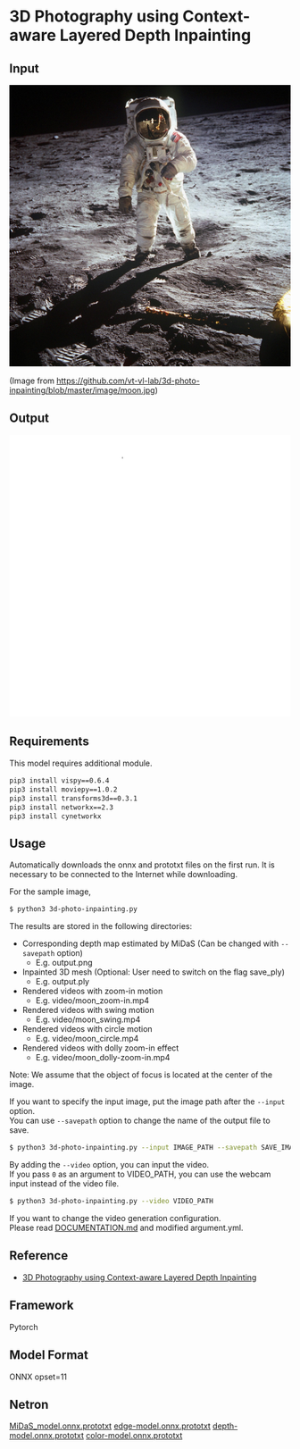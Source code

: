 # 3D Photography using Context-aware Layered Depth Inpainting

## Input

![Input](moon.jpg)

(Image from https://github.com/vt-vl-lab/3d-photo-inpainting/blob/master/image/moon.jpg)

## Output

![Output](output.png)

## Requirements
This model requires additional module.

```
pip3 install vispy==0.6.4
pip3 install moviepy==1.0.2
pip3 install transforms3d==0.3.1
pip3 install networkx==2.3
pip3 install cynetworkx
```

## Usage
Automatically downloads the onnx and prototxt files on the first run.
It is necessary to be connected to the Internet while downloading.

For the sample image,
``` bash
$ python3 3d-photo-inpainting.py
```

The results are stored in the following directories:
- Corresponding depth map estimated by MiDaS (Can be changed with `--savepath` option)
  - E.g. output.png
- Inpainted 3D mesh (Optional: User need to switch on the flag save_ply)
  - E.g. output.ply
- Rendered videos with zoom-in motion
  - E.g. video/moon_zoom-in.mp4
- Rendered videos with swing motion
  - E.g. video/moon_swing.mp4
- Rendered videos with circle motion
  - E.g. video/moon_circle.mp4
- Rendered videos with dolly zoom-in effect
  - E.g. video/moon_dolly-zoom-in.mp4

Note: We assume that the object of focus is located at the center of the image.

If you want to specify the input image, put the image path after the `--input` option.  
You can use `--savepath` option to change the name of the output file to save.
```bash
$ python3 3d-photo-inpainting.py --input IMAGE_PATH --savepath SAVE_IMAGE_PATH
```

By adding the `--video` option, you can input the video.   
If you pass `0` as an argument to VIDEO_PATH, you can use the webcam input instead of the video file.
```bash
$ python3 3d-photo-inpainting.py --video VIDEO_PATH
```

If you want to change the video generation configuration.  
Please read [DOCUMENTATION.md](https://github.com/vt-vl-lab/3d-photo-inpainting/blob/master/DOCUMENTATION.md) and modified argument.yml.

## Reference

- [3D Photography using Context-aware Layered Depth Inpainting](https://github.com/vt-vl-lab/3d-photo-inpainting)

## Framework

Pytorch

## Model Format

ONNX opset=11

## Netron

[MiDaS_model.onnx.prototxt](https://netron.app/?url=https://storage.googleapis.com/ailia-models/3d-photo-inpainting/MiDaS_model.onnx.prototxt)
[edge-model.onnx.prototxt](https://netron.app/?url=https://storage.googleapis.com/ailia-models/3d-photo-inpainting/edge-model.onnx.prototxt)
[depth-model.onnx.prototxt](https://netron.app/?url=https://storage.googleapis.com/ailia-models/3d-photo-inpainting/depth-model.onnx.prototxt)
[color-model.onnx.prototxt](https://netron.app/?url=https://storage.googleapis.com/ailia-models/3d-photo-inpainting/color-model.onnx.prototxt)
